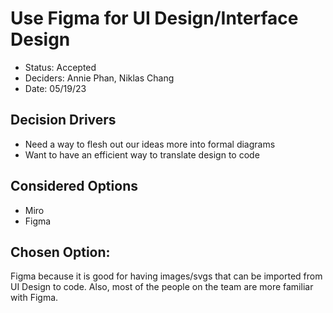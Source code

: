 # Use Figma for UI Design/Interface Design

- Status: Accepted
- Deciders: Annie Phan, Niklas Chang
- Date: 05/19/23

## Decision Drivers
- Need a way to flesh out our ideas more into formal diagrams
- Want to have an efficient way to translate design to code

## Considered Options
- Miro
- Figma

## Chosen Option:
Figma because it is good for having images/svgs that can be imported from UI Design to code. Also, most of the people on the team are more familiar with Figma.